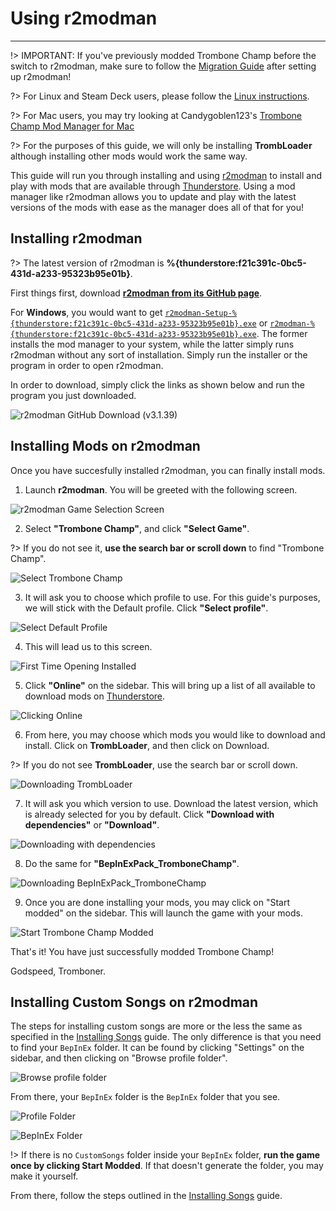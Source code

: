 # Using r2modman
---

!> IMPORTANT: If you've previously modded Trombone Champ before the switch to r2modman, make sure to follow the [Migration Guide](migrating-to-v2) after setting up r2modman!

?> For Linux and Steam Deck users, please follow the [Linux instructions](installing-r2modman-linux).

?> For Mac users, you may try looking at Candygoblen123's [Trombone Champ Mod Manager for Mac](https://github.com/Candygoblen123/TromboneChampModManager/)

?> For the purposes of this guide, we will only be installing **TrombLoader** although installing other mods would work the same way.

This guide will run you through installing and using [r2modman](https://github.com/ebkr/r2modmanPlus/releases/latest/) to install and play with mods that are available through [Thunderstore](https://trombone-champ.thunderstore.io/). Using a mod manager like r2modman allows you to update and play with the latest versions of the mods with ease as the manager does all of that for you!

## Installing r2modman

?> The latest version of r2modman is **%{thunderstore:f21c391c-0bc5-431d-a233-95323b95e01b}**.

First things first, download [**r2modman from its GitHub page**](https://github.com/ebkr/r2modmanPlus/releases/latest/).

For **Windows**, you would want to get [`r2modman-Setup-%{thunderstore:f21c391c-0bc5-431d-a233-95323b95e01b}.exe`](https://github.com/ebkr/r2modmanPlus/releases/download/v%{thunderstore:f21c391c-0bc5-431d-a233-95323b95e01b:raw}/r2modman-Setup-%{thunderstore:f21c391c-0bc5-431d-a233-95323b95e01b:raw}.exe) or [`r2modman-%{thunderstore:f21c391c-0bc5-431d-a233-95323b95e01b}.exe`](https://github.com/ebkr/r2modmanPlus/releases/download/v%{thunderstore:f21c391c-0bc5-431d-a233-95323b95e01b:raw}/r2modman-%{thunderstore:f21c391c-0bc5-431d-a233-95323b95e01b:raw}.exe). The former installs the mod manager to your system, while the latter simply runs r2modman without any sort of installation. Simply run the installer or the program in order to open r2modman.

In order to download, simply click the links as shown below and run the program you just downloaded.

![r2modman GitHub Download (v3.1.39)](../docs/files/r2modman-install/r2modmandownload.png)

## Installing Mods on r2modman

Once you have succesfully installed r2modman, you can finally install mods.

1. Launch **r2modman**. You will be greeted with the following screen.

![r2modman Game Selection Screen](../docs/files/r2modman-install/gameselection.png)

2. Select **"Trombone Champ"**, and click **"Select Game"**.

?> If you do not see it, **use the search bar or scroll down** to find "Trombone Champ".

![Select Trombone Champ](../docs/files/r2modman-install/selecttc.png)

3. It will ask you to choose which profile to use. For this guide's purposes, we will stick with the Default profile. Click **"Select profile"**.

![Select Default Profile](../docs/files/r2modman-install/profileselect.png)

4. This will lead us to this screen.

![First Time Opening Installed](../docs/files/r2modman-install/firsttimeinstall.png)

5. Click **"Online"** on the sidebar. This will bring up a list of all available to download mods on [Thunderstore](https://trombone-champ.thunderstore.io/).

![Clicking Online](../docs/files/r2modman-install/selectonline.png)

6. From here, you may choose which mods you would like to download and install. Click on **TrombLoader**, and then click on Download.

?> If you do not see **TrombLoader**, use the search bar or scroll down.

![Downloading TrombLoader](../docs/files/r2modman-install/downloadtrombloader.png)

7. It will ask you which version to use. Download the latest version, which is already selected for you by default. Click **"Download with dependencies"** or **"Download"**.

![Downloading with dependencies](../docs/files/r2modman-install/downloadlatest.png)

8. Do the same for **"BepInExPack_TromboneChamp"**.

![Downloading BepInExPack_TromboneChamp](../docs/files/r2modman-install/downloadbepinex.png)

9. Once you are done installing your mods, you may click on "Start modded" on the sidebar. This will launch the game with your mods.

![Start Trombone Champ Modded](../docs/files/r2modman-install/startmodded.png)

That's it! You have just successfully modded Trombone Champ!

Godspeed, Tromboner.

## Installing Custom Songs on r2modman

The steps for installing custom songs are more or the less the same as specified in the [Installing Songs](installing-songs) guide. The only difference is that you need to find your `BepInEx` folder. It can be found by clicking "Settings" on the sidebar, and then clicking on "Browse profile folder".

![Browse profile folder](../docs/files/r2modman-install/browseprofile.png)

From there, your `BepInEx` folder is the `BepInEx` folder that you see.

![Profile Folder](../docs/files/r2modman-install/profilefolder.png)

![BepInEx Folder](../docs/files/r2modman-install/bepinexfolder.png)

!> If there is no `CustomSongs` folder inside your `BepInEx` folder, **run the game once by clicking Start Modded**. If that doesn't generate the folder, you may make it yourself.

From there, follow the steps outlined in the [Installing Songs](installing-songs) guide.
